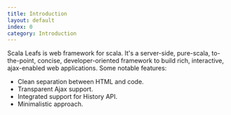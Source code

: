 ```yaml
---
title: Introduction
layout: default
index: 0
category: Introduction
---
```


Scala Leafs is web framework for scala. It's a server-side, pure-scala, to-the-point, concise, developer-oriented framework to build rich, interactive, ajax-enabled web applications. Some notable features:

- Clean separation between HTML and code.
- Transparent Ajax support.
- Integrated support for History API.
- Minimalistic approach.